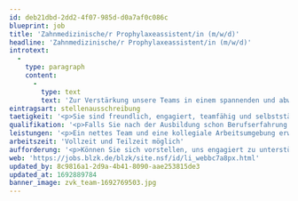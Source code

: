 ```yaml
---
id: deb21dbd-2dd2-4f07-985d-d0a7af0c086c
blueprint: job
title: 'Zahnmedizinische/r Prophylaxeassistent/in (m/w/d)'
headline: 'Zahnmedizinische/r Prophylaxeassistent/in (m/w/d)'
introtext:
  -
    type: paragraph
    content:
      -
        type: text
        text: 'Zur Verstärkung unsere Teams in einem spannenden und abwechslungsreichen Beruf, suchen wir zum nächstmöglichsten Zeitpunkt eine/n Zahnmedizinische/n Prophylaxeassistent/in.'
eintragsart: stellenausschreibung
taetigkeit: '<p>Sie sind freundlich, engagiert, teamfähig und selbstständiges Arbeiten ist für Sie kein Problem?<br>Dann sind Sie genau richtig bei uns.</p>'
qualifikation: '<p>Falls Sie nach der Ausbildung schon Berufserfahrung gesammelt haben, ist das ein Vorteil. Aber wir lernen Sie auch gerne kennen, wenn Sie die Ausbildung gerade abgeschlossen haben.</p>'
leistungen: '<p>Ein nettes Team und eine kollegiale Arbeitsumgebung erwarten Sie. Alle im Team werden Sie gerne in der Einarbeitungsphase unterstützen, damit Sie sich schnell bei uns zurecht finden und selbständig arbeiten und Verantwortung übernehmen können.</p>'
arbeitszeit: 'Vollzeit und Teilzeit möglich'
aufforderung: '<p>Können Sie sich vorstellen, uns engagiert zu unterstützen? Dann richten Sie Ihre Bewerbung bitte an:<br><br>Zahnarztpraxis Dr. Volker Küspert<br>Praxismanagement<br>Raiffeisenstr. 1<br>86830 Schwabmünchen<br><br>oder per E-Mail an:<br>pm@kuespert-zahnarzt.de<br><br>Über Ihre Bewerbung freuen wir uns sehr!<br><br>Dr. Volker Küspert und Team</p>'
web: 'https://jobs.blzk.de/blzk/site.nsf/id/li_webbc7a8px.html'
updated_by: 8c9816a1-2d9a-4b41-8090-aae253815de3
updated_at: 1692889784
banner_image: zvk_team-1692769503.jpg
---
```

